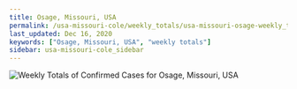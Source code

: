 ```yaml
---
title: Osage, Missouri, USA
permalink: /usa-missouri-cole/weekly_totals/usa-missouri-osage-weekly_totals.html
last_updated: Dec 16, 2020
keywords: ["Osage, Missouri, USA", "weekly totals"]
sidebar: usa-missouri-cole_sidebar
---
```


![Weekly Totals of Confirmed Cases for Osage, Missouri, USA](/covid_tracker/images/graphs/usa-missouri-osage-weekly_totals_graph.png)
